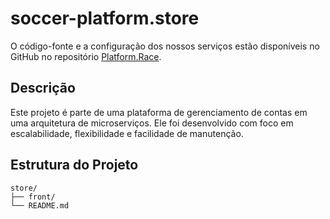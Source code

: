 # soccer-platform.store

O código-fonte e a configuração dos nossos serviços estão disponíveis no GitHub no repositório [Platform.Race](https://github.com/st4pzz/platform.race).

## Descrição
Este projeto é parte de uma plataforma de gerenciamento de contas em uma arquitetura de microserviços. Ele foi desenvolvido com foco em escalabilidade, flexibilidade e facilidade de manutenção.

## Estrutura do Projeto

```
store/
├── front/
└── README.md
```
